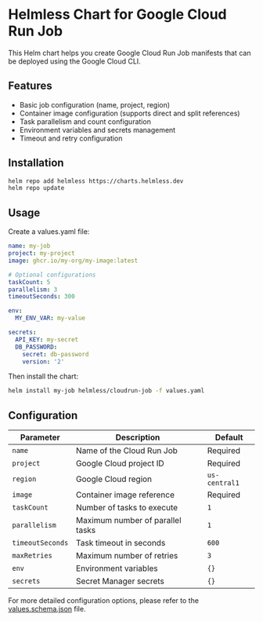 # Helmless Chart for Google Cloud Run Job

This Helm chart helps you create Google Cloud Run Job manifests that can be deployed using the Google Cloud CLI.

## Features

- Basic job configuration (name, project, region)
- Container image configuration (supports direct and split references)
- Task parallelism and count configuration
- Environment variables and secrets management
- Timeout and retry configuration

## Installation

```bash
helm repo add helmless https://charts.helmless.dev
helm repo update
```

## Usage

Create a values.yaml file:

```yaml
name: my-job
project: my-project
image: ghcr.io/my-org/my-image:latest

# Optional configurations
taskCount: 5
parallelism: 3
timeoutSeconds: 300

env:
  MY_ENV_VAR: my-value

secrets:
  API_KEY: my-secret
  DB_PASSWORD:
    secret: db-password
    version: '2'
```

Then install the chart:

```bash
helm install my-job helmless/cloudrun-job -f values.yaml
```

## Configuration

| Parameter        | Description                      | Default       |
| ---------------- | -------------------------------- | ------------- |
| `name`           | Name of the Cloud Run Job        | Required      |
| `project`        | Google Cloud project ID          | Required      |
| `region`         | Google Cloud region              | `us-central1` |
| `image`          | Container image reference        | Required      |
| `taskCount`      | Number of tasks to execute       | `1`           |
| `parallelism`    | Maximum number of parallel tasks | `1`           |
| `timeoutSeconds` | Task timeout in seconds          | `600`         |
| `maxRetries`     | Maximum number of retries        | `3`           |
| `env`            | Environment variables            | `{}`          |
| `secrets`        | Secret Manager secrets           | `{}`          |

For more detailed configuration options, please refer to the [values.schema.json](values.schema.json) file.
